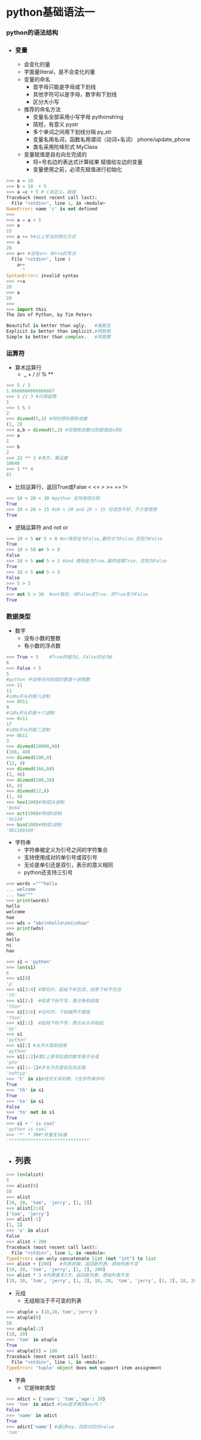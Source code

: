 # python基础语法一

### python的语法结构

- ### 变量

  - 会变化的量
  - 字面量literal，是不会变化的量
  - 变量的命名
    - 首字母只能是字母或下划线
    - 其他字符可以是字母，数字和下划线
    - 区分大小写
  - 推荐的命名方法
    - 变量名全部采用小写字母 pythonstring
    - 简短，有意义 pystr
    - 多个单词之间用下划线分隔 py_str
    - 变量名用名词，函数名用谓词（动词+名词） phone/update_phone
    - 类名采用陀峰形式 MyClass
  - 变量赋值是自右向左完成的
    - 将=号右边的表达式计算结果 赋值给左边的变量
    - 变量使用之前，必须先赋值进行初始化



```python
>>> a = 10
>>> b = 10  + 5
>>> a =c + 5 # C未定义。报错
Traceback (most recent call last):
  File "<stdin>", line 1, in <module>
NameError: name 'c' is not defined
>>> 
>>> a = a + 5
>>> a
15
>>> a += 5#以上写法的简化方式
>>> a
20
>>> a++ #没有a++ 和++a的写法
  File "<stdin>", line 1
    a++
      ^
SyntaxError: invalid syntax
>>> ++a
20
>>> a
20
>>> 
>>> import this
The Zen of Python, by Tim Peters

Beautiful is better than ugly.   #美胜丑
Explicit is better than implicit.#明胜暗
Simple is better than complex.   #简胜繁


```

### 运算符

- 算术运算行
  - _ + / // % **

```python
>>> 5 / 3
1.6666666666666667
>>> 5 // 3 #只保留商
1
>>> 5 % 3
2
>>> divmod(5,3) #同时得到商和余数
(1, 2)
>>> a,b = divmod(5,3) #将商和余数分别赋值给a和b
>>> a
1
>>> b
2
>>> 22 ** 3 #乖方，幂运算
10648
>>> 3 ** 4
81

```

- 比较运算行，返回True或False  < <= > >= == !=

```python
>>> 10 < 20 < 30 #python 支持连续比较
True
>>> 10 < 20 > 15 #10 < 20 and 20 > 15 可读性不好，不介意使用
True

```

- 逻辑运算符 and not or

```python
>>> 10 > 5 or 5 > 8 #or两侧全为False,最终才为False,否则为False
True
>>> 10 > 50 or 5 > 8
False
>>> 10 > 5 and 5 > 3 #and 两侧全为True,最终结果True，否则为False
True
>>> 10 > 5 and 5 < 3
False
>>> 5 > 3 
True
>>> not 5 > 30 	#not取反，将False变True，将True变为False
True

```

### 数据类型

- 数字
  - 没有小数的整数
  - 有小数的浮点数

```python
>>> True + 5	#True的值为1，False的址为0
6
>>> False + 5
5
#python 中没有任何前缀的数是十进制数
>>> 11
11
#以0o开头的是八进制
>>> 0O11
9
#以0x开头的是十六进制
>>> 0x11
17
#以0b开头的是二进制
>>> 0b11
3
>>> divmod(10000,60)
(166, 40)
>>> divmod(100,8)
(12, 4)
>>> divmod(166,60)
(2, 46)
>>> divmod(100,16)
(6, 4)
>>> divmod(12,8)
(1, 4)
>>> hex(100)#转成16进制
'0x64'
>>> oct(100)#转成8进制
'0o144'
>>> bin(100)#转成2进制
'0b1100100'

```

- 字符串
  - 字符串被定义为引号之间的字符集合
  - 支持使用成对的单引号或双引号
  - 无论是单引还是双引，表示的意义相同
  - python还支持三引号

```python
>>> words ="""hello
... welcome
... hao"""
>>> print(words)
hello
welcome
hao
>>> wds = "abc\nhello\nni\nhao"
>>> print(wds)
abc
hello
ni
hao

>>> s1 = 'python'
>>> len(s1)
6
>>> s1[0]
'p'
>>> s1[2:4]	#取切片，起始下标包含，结束下标不包含
'th'
>>> s1[2:]	#结束下标不写，表示争到结尾
'thon'
>>> s1[2:6]	#切片时，下标越界不报错
'thon'
>>> s1[:2]  #起始下标不写，表示从头开始起
'py'
>>> s1
'python'
>>> s1[:] #从开头取到结尾
'python'
>>> s1[::2]#第2上冒号后面的数字是步长值
'pto'
>>> s1[::-1]#步长为负是自右向左取
'nohtyp'
>>> 't' in s1#成员关系判断，t在字符串中吗
True
>>> 'th' in s1
True
>>> 'to' in s1
False
>>> 'to' not in s1
True
>>> s1 + ' is cool'
'python is cool'
>>> '*' * 30#*号重复30遍
'******************************'

```

- 列表
  - 

```python
>>> len(alist)
5
>>> alist[0]
10
>>> alist
[10, 20, 'tom', 'jerry', [1, 2]]
>>> alist[2:4]
['tom', 'jerry']
>>> alist[-1]
[1, 2]
>>> 'o' in alist
False
>>> alist + 200
Traceback (most recent call last):
  File "<stdin>", line 1, in <module>
TypeError: can only concatenate list (not "int") to list
>>> alist + [200]	#列表拼接，返回新列表，原始列表不变
[10, 20, 'tom', 'jerry', [1, 2], 200]
>>> alist * 3 #列表重复3次，返回新列表，原始列表不变
[10, 20, 'tom', 'jerry', [1, 2], 10, 20, 'tom', 'jerry', [1, 2], 10, 20, 'tom', 'jerry', [1, 2]]

```

- 元组
  - 无组相当于不可变的列表

```python
>>> atuple = (10,20,'tom','jerry')
>>> atuple[0]
10
>>> atuple[:2]
(10, 20)
>>> 'tom' in atuple
True
>>> atuple[0] = 100
Traceback (most recent call last):
  File "<stdin>", line 1, in <module>
TypeError: 'tuple' object does not support item assignment

```

- 字典
  - 它是映射类型

```python
>>> adict = {'name': 'tom','age': 20}
>>> 'tom' in adict #tom是字典的key吗？
False
>>> 'name' in adict
True
>>> adict['name'] #通过key，找到对应的value
'tom'

```















